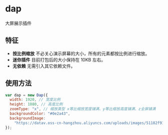 # dap

大屏展示插件

## 特征

- **按比例缩放** 不必关心演示屏幕的大小，所有的元素都按比例进行缩放。
- **迷你插件** 目前打包后的大小保持在 10KB 左右。
- **无依赖** 无需引入其它依赖文件。

## 使用方法

```js
var dap = new Dap({
  width: 1920, // 宽度比例
  height: 1080, // 高度比例
  zoomType: "x", // 缩放类型 x等比缩放宽度铺满、y等比缩放高度铺满、z全屏铺满
  backgroundColor: "#0e2a43",
  backgroundImage:
    "https://datav.oss-cn-hangzhou.aliyuncs.com/uploads/images/51182f91cfa0fd0b3c8754d7ca23e877.png"
});
```
